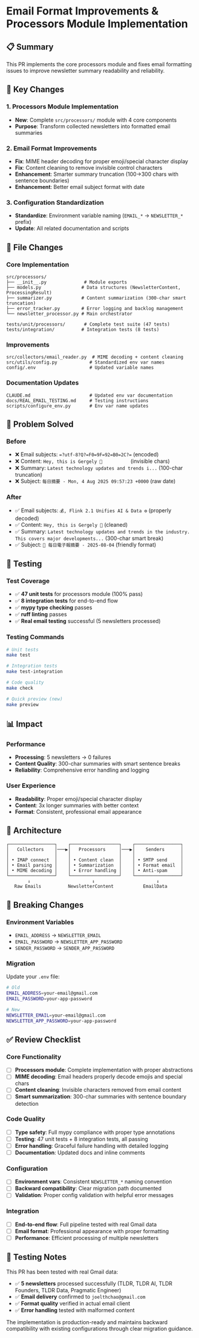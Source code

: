 # Email Format Improvements & Processors Module Implementation

## 📋 Summary

This PR implements the core processors module and fixes email formatting issues to improve newsletter summary readability and reliability.

## 🔧 Key Changes

### 1. Processors Module Implementation
- **New**: Complete `src/processors/` module with 4 core components
- **Purpose**: Transform collected newsletters into formatted email summaries

### 2. Email Format Improvements  
- **Fix**: MIME header decoding for proper emoji/special character display
- **Fix**: Content cleaning to remove invisible control characters
- **Enhancement**: Smarter summary truncation (100→300 chars with sentence boundaries)
- **Enhancement**: Better email subject format with date

### 3. Configuration Standardization
- **Standardize**: Environment variable naming (`EMAIL_*` → `NEWSLETTER_*` prefix)
- **Update**: All related documentation and scripts

## 📁 File Changes

### Core Implementation
```
src/processors/
├── __init__.py              # Module exports
├── models.py               # Data structures (NewsletterContent, ProcessingResult)
├── summarizer.py           # Content summarization (300-char smart truncation)
├── error_tracker.py        # Error logging and backlog management
└── newsletter_processor.py # Main orchestrator

tests/unit/processors/       # Complete test suite (47 tests)
tests/integration/          # Integration tests (8 tests)
```

### Improvements
```
src/collectors/email_reader.py  # MIME decoding + content cleaning
src/utils/config.py            # Standardized env var names
config/.env                    # Updated variable names
```

### Documentation Updates
```
CLAUDE.md                      # Updated env var documentation
docs/REAL_EMAIL_TESTING.md     # Testing instructions
scripts/configure_env.py       # Env var name updates
```

## 🎯 Problem Solved

### Before
- ❌ Email subjects: `=?utf-8?Q?=F0=9F=92=B0=2C?=` (encoded)
- ❌ Content: `Hey, this is Gergely 👋͏     ­͏     ­͏` (invisible chars)
- ❌ Summary: `Latest technology updates and trends i...` (100-char truncation)
- ❌ Subject: `每日摘要 - Mon, 4 Aug 2025 09:57:23 +0000` (raw date)

### After  
- ✅ Email subjects: `💰, Flink 2.1 Unifies AI & Data ⚙️` (properly decoded)
- ✅ Content: `Hey, this is Gergely 👋` (cleaned)
- ✅ Summary: `Latest technology updates and trends in the industry. This covers major developments...` (300-char smart break)
- ✅ Subject: `📧 每日電子報摘要 - 2025-08-04` (friendly format)

## 🧪 Testing

### Test Coverage
- ✅ **47 unit tests** for processors module (100% pass)
- ✅ **8 integration tests** for end-to-end flow  
- ✅ **mypy type checking** passes
- ✅ **ruff linting** passes
- ✅ **Real email testing** successful (5 newsletters processed)

### Testing Commands
```bash
# Unit tests
make test

# Integration tests  
make test-integration

# Code quality
make check

# Quick preview (new)
make preview
```

## 📊 Impact

### Performance
- **Processing**: 5 newsletters → 0 failures
- **Content Quality**: 300-char summaries with smart sentence breaks
- **Reliability**: Comprehensive error handling and logging

### User Experience
- **Readability**: Proper emoji/special character display
- **Content**: 3x longer summaries with better context
- **Format**: Consistent, professional email appearance

## 🔄 Architecture

```
┌─────────────────┐    ┌──────────────────┐    ┌─────────────────┐
│   Collectors    │───▶│   Processors     │───▶│    Senders      │
│                 │    │                  │    │                 │
│ • IMAP connect  │    │ • Content clean  │    │ • SMTP send     │
│ • Email parsing │    │ • Summarization  │    │ • Format email  │
│ • MIME decoding │    │ • Error handling │    │ • Anti-spam     │
└─────────────────┘    └──────────────────┘    └─────────────────┘
        ↓                       ↓                       ↓
   Raw Emails          NewsletterContent           EmailData
```

## 🚨 Breaking Changes

### Environment Variables
- `EMAIL_ADDRESS` → `NEWSLETTER_EMAIL`
- `EMAIL_PASSWORD` → `NEWSLETTER_APP_PASSWORD`  
- `SENDER_PASSWORD` → `SENDER_APP_PASSWORD`

### Migration
Update your `.env` file:
```bash
# Old
EMAIL_ADDRESS=your-email@gmail.com
EMAIL_PASSWORD=your-app-password

# New  
NEWSLETTER_EMAIL=your-email@gmail.com
NEWSLETTER_APP_PASSWORD=your-app-password
```

## ✅ Review Checklist

### Core Functionality
- [ ] **Processors module**: Complete implementation with proper abstractions
- [ ] **MIME decoding**: Email headers properly decode emojis and special chars
- [ ] **Content cleaning**: Invisible characters removed from email content
- [ ] **Smart summarization**: 300-char summaries with sentence boundary detection

### Code Quality
- [ ] **Type safety**: Full mypy compliance with proper type annotations
- [ ] **Testing**: 47 unit tests + 8 integration tests, all passing
- [ ] **Error handling**: Graceful failure handling with detailed logging
- [ ] **Documentation**: Updated docs and inline comments

### Configuration
- [ ] **Environment vars**: Consistent `NEWSLETTER_*` naming convention
- [ ] **Backward compatibility**: Clear migration path documented
- [ ] **Validation**: Proper config validation with helpful error messages

### Integration
- [ ] **End-to-end flow**: Full pipeline tested with real Gmail data
- [ ] **Email format**: Professional appearance with proper formatting
- [ ] **Performance**: Efficient processing of multiple newsletters

## 📝 Testing Notes

This PR has been tested with real Gmail data:
- ✅ **5 newsletters** processed successfully (TLDR, TLDR AI, TLDR Founders, TLDR Data, Pragmatic Engineer)
- ✅ **Email delivery** confirmed to `joelthchao@gmail.com`
- ✅ **Format quality** verified in actual email client
- ✅ **Error handling** tested with malformed content

The implementation is production-ready and maintains backward compatibility with existing configurations through clear migration guidance.